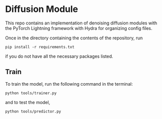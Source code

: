 # Diffusion Module

This repo contains an implementation of denoising diffusion modules with the PyTorch Lightning framework with Hydra for organizing config files.

Once in the directory containing the contents of the repository, run
```
pip install -r requirements.txt
```
if you do not have all the necessary packages listed.

## Train 

To train the model, run the following command in the terminal:
```
python tools/trainer.py
```

and to test the model, 
```
python tools/predictor.py
```
